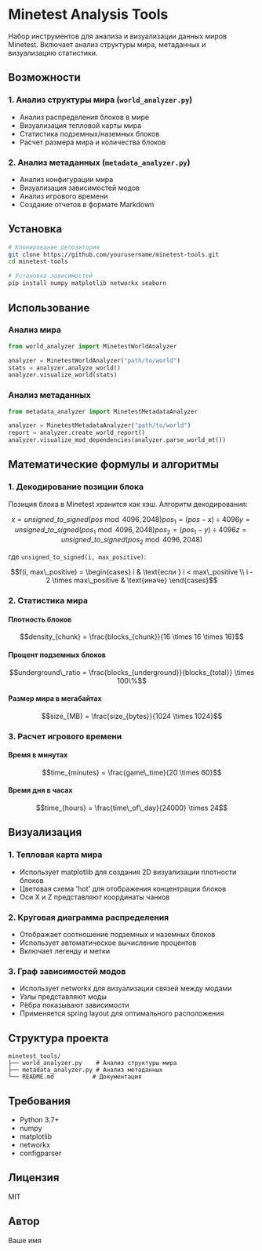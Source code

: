 # Minetest Analysis Tools

Набор инструментов для анализа и визуализации данных миров Minetest. Включает анализ структуры мира, метаданных и визуализацию статистики.

## Возможности

### 1. Анализ структуры мира (`world_analyzer.py`)
- Анализ распределения блоков в мире
- Визуализация тепловой карты мира
- Статистика подземных/наземных блоков
- Расчет размера мира и количества блоков

### 2. Анализ метаданных (`metadata_analyzer.py`)
- Анализ конфигурации мира
- Визуализация зависимостей модов
- Анализ игрового времени
- Создание отчетов в формате Markdown

## Установка

```bash
# Клонирование репозитория
git clone https://github.com/yourusername/minetest-tools.git
cd minetest-tools

# Установка зависимостей
pip install numpy matplotlib networkx seaborn
```

## Использование

### Анализ мира

```python
from world_analyzer import MinetestWorldAnalyzer

analyzer = MinetestWorldAnalyzer("path/to/world")
stats = analyzer.analyze_world()
analyzer.visualize_world(stats)
```

### Анализ метаданных

```python
from metadata_analyzer import MinetestMetadataAnalyzer

analyzer = MinetestMetadataAnalyzer("path/to/world")
report = analyzer.create_world_report()
analyzer.visualize_mod_dependencies(analyzer.parse_world_mt())
```

## Математические формулы и алгоритмы

### 1. Декодирование позиции блока

Позиция блока в Minetest хранится как хэш. Алгоритм декодирования:

```math
x = unsigned\_to\_signed(pos \bmod 4096, 2048)

pos_1 = (pos - x) \div 4096

y = unsigned\_to\_signed(pos_1 \bmod 4096, 2048)

pos_2 = (pos_1 - y) \div 4096

z = unsigned\_to\_signed(pos_2 \bmod 4096, 2048)
```

где `unsigned_to_signed(i, max_positive)`:
```math
f(i, max\_positive) = \begin{cases} 
i & \text{если } i < max\_positive \\
i - 2 \times max\_positive & \text{иначе}
\end{cases}
```

### 2. Статистика мира

#### Плотность блоков
```math
density_{chunk} = \frac{blocks_{chunk}}{16 \times 16 \times 16}
```

#### Процент подземных блоков
```math
underground\_ratio = \frac{blocks_{underground}}{blocks_{total}} \times 100\%
```

#### Размер мира в мегабайтах
```math
size_{MB} = \frac{size_{bytes}}{1024 \times 1024}
```

### 3. Расчет игрового времени

#### Время в минутах
```math
time_{minutes} = \frac{game\_time}{20 \times 60}
```

#### Время дня в часах
```math
time_{hours} = \frac{time\_of\_day}{24000} \times 24
```

## Визуализация

### 1. Тепловая карта мира
- Использует matplotlib для создания 2D визуализации плотности блоков
- Цветовая схема 'hot' для отображения концентрации блоков
- Оси X и Z представляют координаты чанков

### 2. Круговая диаграмма распределения
- Отображает соотношение подземных и наземных блоков
- Использует автоматическое вычисление процентов
- Включает легенду и метки

### 3. Граф зависимостей модов
- Использует networkx для визуализации связей между модами
- Узлы представляют моды
- Рёбра показывают зависимости
- Применяется spring layout для оптимального расположения

## Структура проекта

```
minetest_tools/
├── world_analyzer.py    # Анализ структуры мира
├── metadata_analyzer.py # Анализ метаданных
└── README.md           # Документация
```

## Требования

- Python 3.7+
- numpy
- matplotlib
- networkx
- configparser

## Лицензия

MIT

## Автор

Ваше имя 
